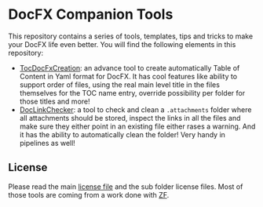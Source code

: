 # DocFX Companion Tools

This repository contains a series of tools, templates, tips and tricks to make your DocFX life even better. You will find the following elements in this repository:

* [TocDocFxCreation](./TocDocFxCreation): an advance tool to create automatically Table of Content in Yaml format for DocFX. It has cool features like ability to support order of files, using the real main level title in the files themselves for the TOC name entry, override possibility per folder for those titles and more!
* [DocLinkChecker](./DocLinkChecker): a tool to check and clean a `.attachments` folder where all attachments should be stored, inspect the links in all the files and make sure they either point in an existing file either rases a warning. And it has the ability to automatically clean the folder! Very handy in pipelines as well!

## License

Please read the main [license file](LICENSE) and the sub folder license files. Most of those tools are coming from a work done with [ZF](https://www.zf.com/).
